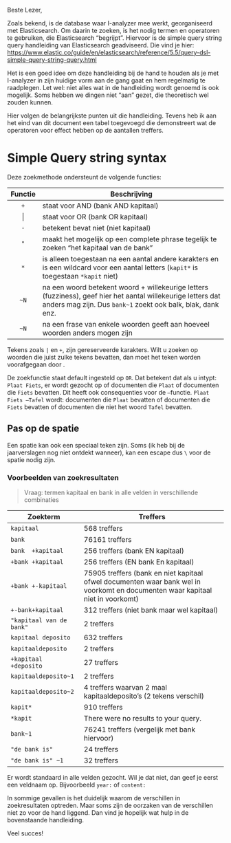 Beste Lezer,

Zoals bekend, is de database waar I-analyzer mee werkt, georganiseerd met Elasticsearch. Om daarin te zoeken, is het nodig termen en operatoren te gebruiken, die Elasticsearch “begrijpt”. Hiervoor is de simple query string query handleiding van Elasticsearch geadviseerd. Die vind je hier: https://www.elastic.co/guide/en/elasticsearch/reference/5.5/query-dsl-simple-query-string-query.html

Het is een goed idee om deze handleiding bij de hand te houden als je met I-analyzer in zijn huidige vorm aan de gang gaat en hem regelmatig te raadplegen. Let wel: niet alles wat in de handleiding wordt genoemd is ook mogelijk. Soms hebben we dingen niet “aan” gezet, die theoretisch wel zouden kunnen. 

Hier volgen de belangrijkste punten uit die handleiding. Tevens heb ik aan het eind van dit document een tabel toegevoegd die demonstreert wat de operatoren voor effect hebben op de aantallen treffers.

# Simple Query string syntax

Deze zoekmethode ondersteunt de volgende functies:

| Functie | Beschrijving |
|:---:| --- |
| `+` | staat voor AND (bank AND kapitaal) |
| &#124; | staat voor OR (bank OR kapitaal) |
| `-` | betekent bevat niet (niet kapitaal) |
| `"` | maakt het mogelijk op een complete phrase tegelijk te zoeken “het kapitaal van de bank” |
| `*` | is alleen toegestaan na een aantal andere karakters en is een wildcard voor een aantal letters (`kapit*` is toegestaan `*kapit` niet) |
| `~N` | na een woord betekent woord + willekeurige letters (fuzziness), geef hier het aantal willekeurige letters dat anders mag zijn. Dus `bank~1` zoekt ook balk, blak, dank enz. |
| `~N` | na een frase van enkele woorden geeft aan hoeveel woorden anders mogen zijn |

Tekens zoals `|` en `+`, zijn gereserveerde karakters. Wilt u zoeken op woorden die juist zulke tekens bevatten, dan moet het teken worden voorafgegaan door \.

De zoekfunctie staat default ingesteld op `OR`. Dat betekent dat als u intypt: `Plaat Fiets`, er wordt gezocht op of documenten die `Plaat` of documenten die `Fiets` bevatten. Dit heeft ook consequenties voor de `–`functie. `Plaat Fiets –Tafel` wordt: documenten die `Plaat` bevatten of documenten die `Fiets` bevatten of documenten die niet het woord `Tafel` bevatten. 

## Pas op de spatie
Een spatie kan ook een speciaal teken zijn. Soms (ik heb bij de jaarverslagen nog niet ontdekt wanneer), kan een escape dus `\` voor de spatie nodig zijn.

### Voorbeelden van zoekresultaten

> Vraag: termen kapitaal en bank in alle velden in verschillende combinaties

| Zoekterm | Treffers |
| --- | --- |
| `kapitaal` | 568 treffers |
| `bank` | 76161 treffers |
| `bank  +kapitaal` |		256 treffers  (bank EN kapitaal)|
| `+bank +kapitaal` |		256 treffers (EN bank En kapitaal)|
| `+bank +-kapitaal` |	75905 treffers (bank en niet kapitaal ofwel documenten waar bank wel in voorkomt en documenten waar kapitaal niet in voorkomt) |
| `+-bank+kapitaal`|		312 treffers (niet bank maar wel kapitaal) |
| `"kapitaal van de bank"` |	2 treffers|
| `kapitaal deposito` |		632 treffers|
| `kapitaaldeposito`|  		2 treffers|
| `+kapitaal +deposito`|		27 treffers|
| `kapitaaldeposito~1` |		2 treffers|
| `kapitaaldeposito~2` |	4 treffers waarvan 2 maal kapitaaldeposito’s (2 tekens verschil) |
| `kapit*`|			910 treffers |
| `*kapit` |				There were no results to your query. |
| `bank~1` | 			76241 treffers (vergelijk met bank hiervoor) | 
| `"de bank is"` |  			24 treffers |
| `"de bank is" ~1`|		32 treffers  |

Er wordt standaard in alle velden gezocht. Wil je dat niet, dan geef je eerst een veldnaam op. Bijvoorbeeld `year:` of `content:`

In sommige gevallen is het duidelijk waarom de verschillen in zoekresultaten optreden. Maar soms zijn de oorzaken van de verschillen niet zo voor de hand liggend. Dan vind je hopelijk wat hulp in de bovenstaande handleiding. 

Veel succes!

